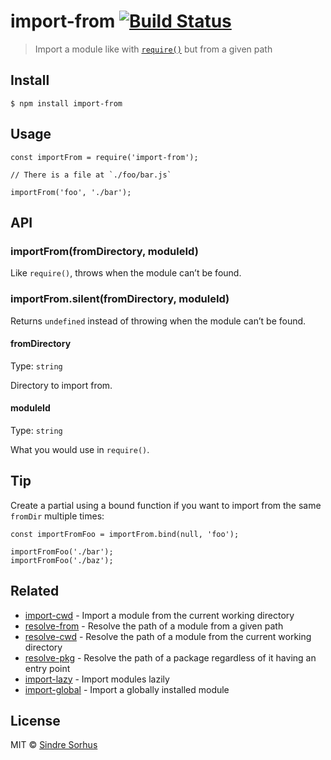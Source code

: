 import-from [![Build Status](https://travis-ci.org/sindresorhus/import-from.svg?branch=master)](https://travis-ci.org/sindresorhus/import-from)
===============================================================================================================================================

> Import a module like with [`require()`](https://nodejs.org/api/modules.html#modules_require_id) but from a given path

Install
-------

    $ npm install import-from

Usage
-----

    const importFrom = require('import-from');

    // There is a file at `./foo/bar.js`

    importFrom('foo', './bar');

API
---

### importFrom(fromDirectory, moduleId)

Like `require()`, throws when the module can’t be found.

### importFrom.silent(fromDirectory, moduleId)

Returns `undefined` instead of throwing when the module can’t be found.

#### fromDirectory

Type: `string`

Directory to import from.

#### moduleId

Type: `string`

What you would use in `require()`.

Tip
---

Create a partial using a bound function if you want to import from the same `fromDir` multiple times:

    const importFromFoo = importFrom.bind(null, 'foo');

    importFromFoo('./bar');
    importFromFoo('./baz');

Related
-------

-   [import-cwd](https://github.com/sindresorhus/import-cwd) - Import a module from the current working directory
-   [resolve-from](https://github.com/sindresorhus/resolve-from) - Resolve the path of a module from a given path
-   [resolve-cwd](https://github.com/sindresorhus/resolve-cwd) - Resolve the path of a module from the current working directory
-   [resolve-pkg](https://github.com/sindresorhus/resolve-pkg) - Resolve the path of a package regardless of it having an entry point
-   [import-lazy](https://github.com/sindresorhus/import-lazy) - Import modules lazily
-   [import-global](https://github.com/sindresorhus/import-global) - Import a globally installed module

License
-------

MIT © [Sindre Sorhus](https://sindresorhus.com)
